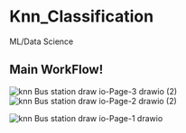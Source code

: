 # Knn_Classification
ML/Data Science

## Main WorkFlow!

![knn Bus station draw io-Page-3 drawio (2)](https://user-images.githubusercontent.com/85349550/219444528-b11ce7f6-1d68-4bbe-88d4-7857458c8a5a.png)  ![knn Bus station draw io-Page-2 drawio (2)](https://user-images.githubusercontent.com/85349550/219444403-68075dfa-4b96-4504-81dc-dd0bae5f54df.png)

![knn Bus station draw io-Page-1 drawio](https://user-images.githubusercontent.com/85349550/219444244-fd7d1124-dfb3-4d11-a0d8-cda17de7efb4.png)

